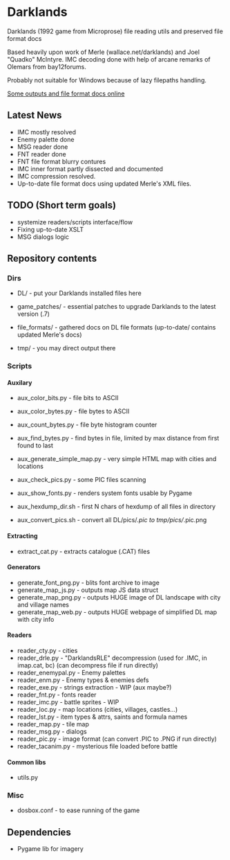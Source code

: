 # Darklands
Darklands (1992 game from Microprose) file reading utils and preserved file format docs

Based heavily upon work of Merle (wallace.net/darklands) and Joel "Quadko" McIntyre.
IMC decoding done with help of arcane remarks of Olemars from bay12forums.

Probably not suitable for Windows because of lazy filepaths handling.

[Some outputs and file format docs online](http://wendigo.online-siesta.com/darklands/)

## Latest News
* IMC mostly resolved
* Enemy palette done
* MSG reader done
* FNT reader done
* FNT file format blurry contures
* IMC inner format partly dissected and documented
* IMC compression resolved.
* Up-to-date file format docs using updated Merle's XML files.

## TODO (Short term goals)
* systemize readers/scripts interface/flow
* Fixing up-to-date XSLT
* MSG dialogs logic

## Repository contents

### Dirs
* DL/ - put your Darklands installed files here
* game_patches/ - essential patches to upgrade Darklands to the latest version (.7)

* file_formats/ - gathered docs on DL file formats (up-to-date/ contains updated Merle's docs)

* tmp/ - you may direct output there


### Scripts
#### Auxilary
* aux_color_bits.py - file bits to ASCII
* aux_color_bytes.py - file bytes to ASCII
* aux_count_bytes.py - file byte histogram counter
* aux_find_bytes.py - find bytes in file, limited by max distance from first found to last
* aux_generate_simple_map.py - very simple HTML map with cities and locations
* aux_check_pics.py - some PIC files scanning
* aux_show_fonts.py - renders system fonts usable by Pygame

* aux_hexdump_dir.sh - first N chars of hexdump of all files in directory
* aux_convert_pics.sh - convert all DL/pics/*.pic to tmp/pics/*.pic.png

#### Extracting
* extract_cat.py - extracts catalogue (.CAT) files

#### Generators
* generate_font_png.py - blits font archive to image
* generate_map_js.py - outputs map JS data struct
* generate_map_png.py - outputs HUGE image of DL landscape with city and village names
* generate_map_web.py - outputs HUGE webpage of simplified DL map with city info

#### Readers
* reader_cty.py - cities
* reader_drle.py - "DarklandsRLE" decompression (used for .IMC, in imap.cat, bc) (can decompress file if run directly)
* reader_enemypal.py - Enemy palettes
* reader_enm.py - Enemy types & enemies defs
* reader_exe.py - strings extraction - WIP (aux maybe?)
* reader_fnt.py - fonts reader
* reader_imc.py - battle sprites - WIP
* reader_loc.py - map locations (cities, villages, castles...)
* reader_lst.py - item types & attrs, saints and formula names
* reader_map.py - tile map
* reader_msg.py - dialogs
* reader_pic.py - image format (can convert .PIC to .PNG if run directly)
* reader_tacanim.py - mysterious file loaded before battle

#### Common libs
* utils.py


### Misc
* dosbox.conf - to ease running of the game

## Dependencies
* Pygame lib for imagery

